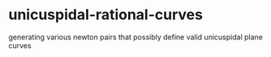 # unicuspidal-rational-curves
generating various newton pairs that possibly define valid unicuspidal plane curves
